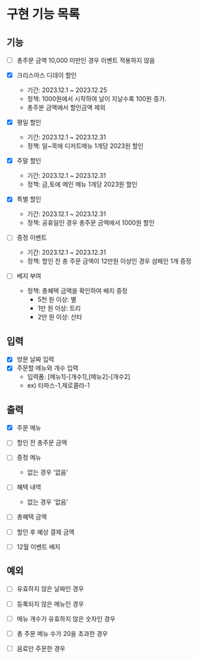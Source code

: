 # 구현 기능 목록


## 기능

* [ ] 총주문 금액 10,000 미만인 경우 이벤트 적용하지 않음
* [x] 크리스마스 디데이 할인
  * 기간: 2023.12.1 ~ 2023.12.25
  * 정책: 1000원에서 시작하여 날이 지날수록 100원 증가.
  * 총주분 금액에서 할인금액 제외
* [x] 평일 할인
  * 기간: 2023.12.1 ~ 2023.12.31
  * 정책: 일~목에 디저트메뉴 1개당 2023원 할인
* [x] 주말 할인
  * 기간: 2023.12.1 ~ 2023.12.31
  * 정책: 금,토에 메인 메뉴 1개당 2023원 할인
* [x] 특별 할인
  * 기간: 2023.12.1 ~ 2023.12.31
  * 정책: 공휴일인 경우 총주문 금액에서 1000원 할인
* [ ] 증정 이벤트
  * 기간: 2023.12.1 ~ 2023.12.31
  * 정책: 할인 전 총 주문 금액이 12만원 이상인 경우 샴페인 1개 증정

* [ ] 베지 부여
  * 정책: 총혜택 금액을 확인하여 배지 증정
    * 5천 원 이상: 별
    * 1만 원 이상: 트리
    * 2만 원 이상: 산타



## 입력

* [x] 방문 날짜 입력
* [x] 주문할 메뉴와 개수 입력
  * 입력폼: [메뉴1]-[개수1],[메뉴2]-[개수2]
  * ex) 타파스-1,제로콜라-1


## 출력

* [x] 주문 메뉴
* [ ] 할인 전 총주문 금액
* [ ] 증정 메뉴
  * 없는 경우 '없음'
* [ ] 혜택 내역
  * 없는 경우 '없음'
* [ ] 총혜택 금액
* [ ] 할인 후 예상 결제 금액
* [ ] 12월 이벤트 배지


## 예외

* [ ] 유효하지 않은 날짜인 경우
* [ ] 등록되지 않은 메뉴인 경우
* [ ] 메뉴 개수가 유효하지 않은 숫자인 경우
* [ ] 총 주문 메뉴 수가 20을 초과한 경우
* [ ] 음료만 주문한 경우

